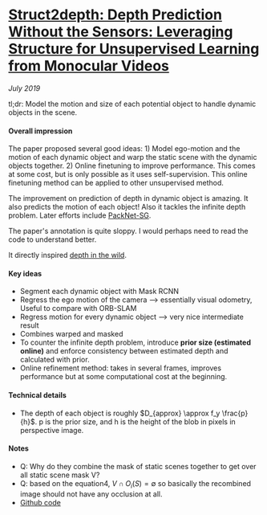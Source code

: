 # [Struct2depth: Depth Prediction Without the Sensors: Leveraging Structure for Unsupervised Learning from Monocular Videos](https://arxiv.org/pdf/1811.06152.pdf) 

_July 2019_

tl;dr: Model the motion and size of each potential object to handle dynamic objects in the scene. 

#### Overall impression
The paper proposed several good ideas: 1) Model ego-motion and the motion of each dynamic object and warp the static scene with the dynamic objects together. 2) Online finetuning to improve performance. This comes at some cost, but is only possible as it uses self-supervision. This online finetuning method can be applied to other unsupervised method.

The improvement on prediction of depth in dynamic object is amazing. It also predicts the motion of each object! Also it tackles the infinite depth problem. Later efforts include [PackNet-SG](packnet_sg.md).

The paper's annotation is quite sloppy. I would perhaps need to read the code to understand better.

It directly inspired [depth in the wild](mono_depth_video_in_the_wild.md).

#### Key ideas
- Segment each dynamic object with Mask RCNN
- Regress the ego motion of the camera --> essentially visual odometry, Useful to compare with ORB-SLAM
- Regress motion for every dynamic object --> very nice intermediate result
- Combines warped and masked 
- To counter the infinite depth problem, introduce **prior size (estimated online)** and enforce consistency between estimated depth and calculated with prior.
- Online refinement method: takes in several frames, improves performance but at some computational cost at the beginning.


#### Technical details
- The depth of each object is roughly $D_{approx} \approx f_y \frac{p}{h}$. p is the prior size, and h is the height of the blob in pixels in perspective image. 

#### Notes
- Q: Why do they combine the mask of static scenes together to get over all static scene mask V?
- Q: based on the equation4, $V \cap O_i(S)=\emptyset$ so basically the recombined image should not have any occlusion at all.
- [Github code](https://github.com/tensorflow/models/tree/master/research/struct2depth)